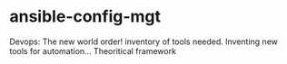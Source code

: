 # ansible-config-mgt
Devops: The new world order!
inventory of tools needed.
Inventing new tools for automation...
Theoritical framework

